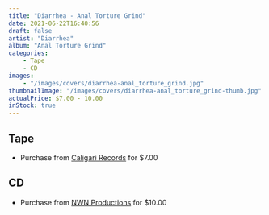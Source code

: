 ```yaml
---
title: "Diarrhea - Anal Torture Grind"
date: 2021-06-22T16:40:56
draft: false
artist: "Diarrhea"
album: "Anal Torture Grind"
categories:
    - Tape
    - CD
images:
    - "/images/covers/diarrhea-anal_torture_grind.jpg"
thumbnailImage: "/images/covers/diarrhea-anal_torture_grind-thumb.jpg"
actualPrice: $7.00 - 10.00
inStock: true
---
```


## Tape
* Purchase from [Caligari Records](https://caligarirecords.storenvy.com/products/30105706-diarrhea-anal-torture-grind) for $7.00
## CD
* Purchase from [NWN Productions](http://shop.nwnprod.com/index.php?route=product/product&path=93&product_id=12027&sort=pd.name&order=ASC) for $10.00
